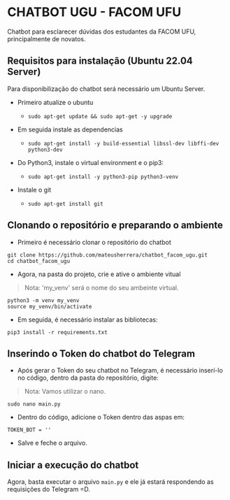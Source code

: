 # CHATBOT UGU - FACOM UFU
Chatbot para esclarecer dúvidas dos estudantes da FACOM UFU, principalmente de novatos.

## Requisitos para instalação (Ubuntu 22.04 Server)
Para disponibilização do chatbot será necessário um Ubuntu Server.

* Primeiro atualize o ubuntu
    * `sudo apt-get update && sudo apt-get -y upgrade`

* Em seguida instale as dependencias
    * `sudo apt-get install -y build-essential libssl-dev libffi-dev python3-dev`

* Do Python3, instale o virtual environment e o pip3:
    * `sudo apt-get install -y python3-pip python3-venv`

* Instale o git
    * `sudo apt-get install git`

## Clonando o repositório e preparando o ambiente
* Primeiro é necessário clonar o repositório do chatbot 
```
git clone https://github.com/mateusherrera/chatbot_facom_ugu.git
cd chatbot_facom_ugu
```

* Agora, na pasta do projeto, crie e ative o ambiente vitual
> Nota: 'my_venv' será o nome do seu ambeinte virtual.
```
python3 -m venv my_venv
source my_venv/bin/activate
```

* Em seguida, é necessário instalar as bibliotecas:
```
pip3 install -r requirements.txt
```

## Inserindo o Token do chatbot do Telegram
* Após gerar o Token do seu chatbot no Telegram, é necessário inserí-lo no código, dentro da pasta do repositório, digite:
> Nota: Vamos utilizar o nano.
```
sudo nano main.py
```

* Dentro do código, adicione o Token dentro das aspas em:
```
TOKEN_BOT = ''
```

* Salve e feche o arquivo.

## Iniciar a execução do chatbot
Agora, basta executar o arquivo `main.py` e ele já estará respondendo as requisições do Telegram =D.
